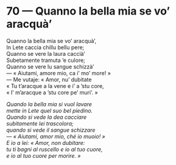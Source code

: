 # 70 — Quanno la bella mia se vo’ aracquà’

Quanno la bella mia se vo’ aracquà’,  
In Lete caccia chillu bellu pere;  
Quanno se vere la laura caccià’  
Subetamente tramuta ’e culore;  
Quanno se vere lu sangue schizzà’  
— « Aiutami, amore mio, ca i’ mo’ more! »  
— Me vutaje: « Amor, nu’ dubitate  
« Tu t’aracque a la vene e i’ a ’stu core,  
« I’ m’aracque a ’stu core pe’ muri’. »

_Quando la bella mia si vuol lavare  
mette in Lete quel suo bel piedino.  
Quando si vede la dea cacciare  
subitamente lei trascolora;  
quando si vede il sangue schizzare  
— « Aiutami, amor mio, ché io muoio! »  
E io a lei: « Amor, non dubitare:  
tu ti bagni al ruscello e io al tuo cuore,  
e io al tuo cuore per morire. »_

